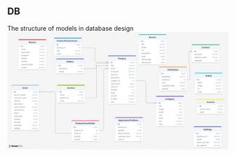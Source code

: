 

## DB
The structure of models in database design
![Alt text](https://github.com/MuhammadjonArabov/TechniqueBackend/blob/main/db-stricture.png)
